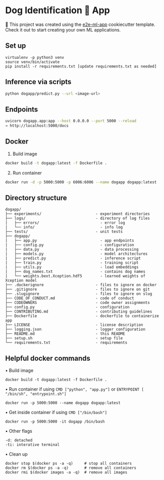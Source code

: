 # Dog Identification 🐶 App

🚀 This project was created using the [e2e-ml-app](https://github.com/madewithml/e2e-ml-app-tensorflow) cookiecutter template. Check it out to start creating your own ML applications.

## Set up

```
virtualenv -p python3 venv
source venv/bin/activate
pip install -r requirements.txt [update requirements.txt as needed]
```

## Inference via scripts

```bash
python dogapp/predict.py --url <image-url>
```

## Endpoints

```bash
uvicorn dogapp.app:app --host 0.0.0.0 --port 5000 --reload
→ http://localhost:5000/docs
```
## Docker

1. Build image

```bash
docker build -t dogapp:latest -f Dockerfile .
```

2. Run container

```bash
docker run -d -p 5000:5000 -p 6006:6006 --name dogapp dogapp:latest
```

## Directory structure

```
dogapp/
├── experiments/                        - experiment directories
├── logs/                               - directory of log files
|   ├── errors/                           - error log
|   └── info/                             - info log
├── tests/                              - unit tests
├── dogapp/
|   ├── app.py                            - app endpoints
|   ├── config.py                         - configuration
|   ├── data.py                           - data processing
|   ├── models.py                         - model architectures
|   ├── predict.py                        - inference script
|   ├── train.py                          - training script
|   ├── utils.py                          - load embeddings
|   ├── dog_names.txt                     - contains dog names
|   └── weights.bext.Xception.hdf5        - learned weights of Xception model
├── .dockerignore                       - files to ignore on docker
├── .gitignore                          - files to ignore on git
├── .slugignore                         - files to ignore on slug
├── CODE_OF_CONDUCT.md                  - code of conduct
├── CODEOWNERS                          - code owner assignments
├── config.py                           - configuration
├── CONTRIBUTING.md                     - contributing guidelines
├── Dockerfile                          - dockerfile to containerize app
├── LICENSE                             - license description
├── logging.json                        - logger configuration
├── README.md                           - this README
├── setup.sh                            - setup file
└── requirements.txt                    - requirements
```

## Helpful docker commands

• Build image

```
docker build -t dogapp:latest -f Dockerfile .
```

• Run container if using `CMD ["python", "app.py"]` or `ENTRYPOINT [ "/bin/sh", "entrypoint.sh"]`

```
docker run -p 5000:5000 --name dogapp dogapp:latest
```

• Get inside container if using `CMD ["/bin/bash"]`

```
docker run -p 5000:5000 -it dogapp /bin/bash
```

• Other flags

```
-d: detached
-ti: interative terminal
```

• Clean up

```
docker stop $(docker ps -a -q)     # stop all containers
docker rm $(docker ps -a -q)       # remove all containers
docker rmi $(docker images -a -q)  # remove all images
```
